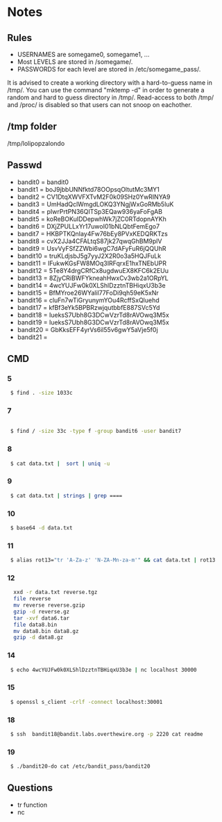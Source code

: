 # Notes

## Rules
 * USERNAMES are somegame0, somegame1, ...
 * Most LEVELS are stored in /somegame/.
 * PASSWORDS for each level are stored in /etc/somegame_pass/.

It is advised to create a
  working directory with a hard-to-guess name in /tmp/.  You can use the
  command "mktemp -d" in order to generate a random and hard to guess
  directory in /tmp/.  Read-access to both /tmp/ and /proc/ is disabled
  so that users can not snoop on eachother.

## /tmp folder
/tmp/lolipopzalondo

## Passwd
- bandit0 = bandit0
- bandit1 = boJ9jbbUNNfktd78OOpsqOltutMc3MY1
- bandit2 = CV1DtqXWVFXTvM2F0k09SHz0YwRINYA9
- bandit3 = UmHadQclWmgdLOKQ3YNgjWxGoRMb5luK
- bandit4 = pIwrPrtPN36QITSp3EQaw936yaFoFgAB
- bandit5 = koReBOKuIDDepwhWk7jZC0RTdopnAYKh
- bandit6 = DXjZPULLxYr17uwoI01bNLQbtFemEgo7
- bandit7 = HKBPTKQnIay4Fw76bEy8PVxKEDQRKTzs	
- bandit8 = cvX2JJa4CFALtqS87jk27qwqGhBM9plV
- bandit9 = UsvVyFSfZZWbi6wgC7dAFyFuR6jQQUhR
- bandit10 = truKLdjsbJ5g7yyJ2X2R0o3a5HQJFuLk
- bandit11 = IFukwKGsFW8MOq3IRFqrxE1hxTNEbUPR
- bandit12 = 5Te8Y4drgCRfCx8ugdwuEX8KFC6k2EUu
- bandit13 = 8ZjyCRiBWFYkneahHwxCv3wb2a1ORpYL
- bandit14 = 4wcYUJFw0k0XLShlDzztnTBHiqxU3b3e
- bandit15 = BfMYroe26WYalil77FoDi9qh59eK5xNr
- bandit16 = cluFn7wTiGryunymYOu4RcffSxQluehd
- bandit17 = kfBf3eYk5BPBRzwjqutbbfE887SVc5Yd
- bandit18 = IueksS7Ubh8G3DCwVzrTd8rAVOwq3M5x
- bandit19 = IueksS7Ubh8G3DCwVzrTd8rAVOwq3M5x 
- bandit20 = GbKksEFF4yrVs6il55v6gwY5aVje5f0j
- bandit21 = 

## CMD
### 5

```bash
 $ find . -size 1033c
```
### 7

```bash

 $ find / -size 33c -type f -group bandit6 -user bandit7 
```
### 8

```bash
 $ cat data.txt |  sort | uniq -u
```
### 9

```bash
 $ cat data.txt | strings | grep ====
```
### 10

```bash
 $ base64 -d data.txt
```
### 11

```bash
 $ alias rot13="tr 'A-Za-z' 'N-ZA-Mn-za-m'" && cat data.txt | rot13
``` 
### 12

```bash
  xxd -r data.txt reverse.tgz
  file reverse 
  mv reverse reverse.gzip
  gzip -d reverse.gz 
  tar -xvf data6.tar 
  file data8.bin 
  mv data8.bin data8.gz
  gzip -d data8.gz 
``` 
### 14

```bash
 $ echo 4wcYUJFw0k0XLShlDzztnTBHiqxU3b3e | nc localhost 30000
```
### 15

```bash
 $ openssl s_client -crlf -connect localhost:30001
```
### 18

```bash
 $ ssh  bandit18@bandit.labs.overthewire.org -p 2220 cat readme
```
### 19

```bash
 $ ./bandit20-do cat /etc/bandit_pass/bandit20  
```

## Questions
- tr function
- nc
